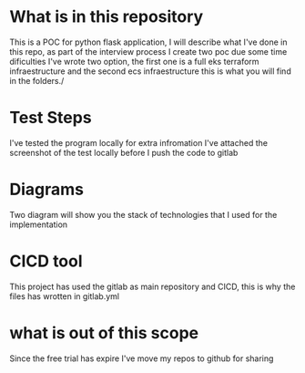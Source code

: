 # What is in this repository 

This is a POC for python flask application, I will describe what I've done in this repo, as part of the interview process I create two poc due some time dificulties I've wrote two option, the first one is a full eks terraform infraestructure and the second ecs infraestructure this is what you will find in the folders./

# Test Steps

I've tested the program locally for extra infromation I've attached the screenshot of the test locally before I push the code to gitlab


# Diagrams 
Two diagram will show you the stack of technologies that I used for the implementation


# CICD tool

This project has used the gitlab as main repository and CICD, this is why the files has wrotten in gitlab.yml 



# what is out of this scope
Since the free trial has expire I've move my repos to github for sharing 